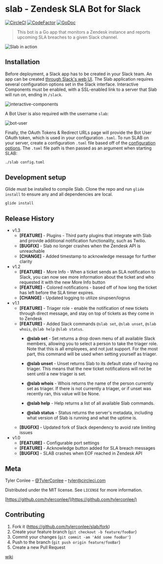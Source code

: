 # slab - Zendesk SLA Bot for Slack

[![CircleCI](https://circleci.com/gh/TylerConlee/slab.svg?style=svg)](https://circleci.com/gh/TylerConlee/slab)
[![CodeFactor](https://www.codefactor.io/repository/github/tylerconlee/slab/badge/master)](https://www.codefactor.io/repository/github/tylerconlee/slab/overview/master)
[![GoDoc](https://godoc.org/github.com/TylerConlee/slab?status.svg)](https://godoc.org/github.com/TylerConlee/slab)

> This bot is a Go app that monitors a Zendesk instance and reports upcoming SLA breaches to a given Slack channel.

![Slab in action](https://user-images.githubusercontent.com/3723686/34063510-670880a2-e1a7-11e7-8f18-7b83afaab60f.gif)

## Installation

Before deployment, a Slack app has to be created in your Slack team. An app can be created [through Slack's web UI](https://api.slack.com/apps).
The Slab application requires several configuration options set in the Slack interface.
Interactive Components must be enabled, with a SSL-enabled link to a server that Slab will run on, ending in `/slack`.

![interactive-components](https://user-images.githubusercontent.com/3723686/36488544-8d829c8e-16d8-11e8-9bc1-9f9a2ec403ed.png)

A Bot User is also required with the username `slab`:

![bot-user](https://user-images.githubusercontent.com/3723686/36488590-ae53968e-16d8-11e8-9b69-19e3c7c1f451.png)

Finally, the OAuth Tokens & Redirect URLs page will provide the Bot User OAuth token, which is used in your configuration `.toml`.
To run SLAB on your server, create a configuration `.toml` file based off of the [configuration options](https://github.com/TylerConlee/slab/wiki/Configuring-SLAB).
The `.toml` file path is then passed as an argument when starting SLAB:

```sh
./slab config.toml
```

## Development setup

Glide must be installed to compile Slab. Clone the repo and run `glide install` to ensure any and all dependencies are local.

```sh
glide install
```

## Release History

* v1.3
  * **[FEATURE]** - Plugins - Third party plugins that integrate with Slab and provide additional notification functionality, such as Twilio.
  * **[BUGFIX]** - Slab no longer crashes when the Zendesk API is unreachable
  * **[CHANGE]** - Added timestamp to acknowledge message for further clarity
* v1.2
  * **[FEATURE]** - More Info - When a ticket sends an SLA notification to Slack,
    you can now see more information about the ticket and who requested it with the new More Info button
  * **[FEATURE]** - Colored notifications - based off of how long the ticket has left before the SLA timer expires.
  * **[CHANGE]** - Updated logging to utilize sirupsen/logrus
* v1.1
  * **[FEATURE]** - Triager role - enable the notification of new tickets through direct message,
  and stay on top of tickets as they come in to Zendesk
  * **[FEATURE]** - Added Slack commands `@slab set`, `@slab unset`, `@slab whois`, `@slab help` `@slab status`.
    * **@slab set** -
    Set returns a drop down menu of all available Slack members, allowing you to select a person to take the triager role. Note that this is all employees, and not just support. For the most part, this command will be used when setting yourself as triager.

    * **@slab unset** -
    Unset returns Slab to its default state of having no triager. This means that the new ticket notifications will not be sent until a new triager is set.

    * **@slab whois** -
    Whois returns the name of the person currently set as triager. If there is not currently a triager, or if unset was recently ran, this value will be None.

    * **@slab help** -
    Help returns a list of all available Slab commands.

    * **@slab status** -
    Status returns the server's metadata, including what version of Slab is running and what the uptime is.
  * **[BUGFIX]** - Updated fork of Slack dependency to avoid rate limiting issues
* v1.0
  * **[FEATURE]** - Configurable port settings
  * **[FEATURE]** - Acknowledge button added for SLA breach messages
  * **[BUGFIX]** - SLAB crashes when EOF reached in Zendesk API

## Meta

Tyler Conlee – [@TylerConlee](https://twitter.com/tylerconlee) – tyler@circleci.com

Distributed under the MIT license. See ``LICENSE`` for more information.

[https://github.com/tylerconlee/](https://github.com/tylerconlee/)

## Contributing

1. Fork it (<https://github.com/tylerconlee/slab/fork>)
2. Create your feature branch (`git checkout -b feature/fooBar`)
3. Commit your changes (`git commit -am 'Add some fooBar'`)
4. Push to the branch (`git push origin feature/fooBar`)
5. Create a new Pull Request

[wiki](https://github.com/yourname/yourproject/wiki)

